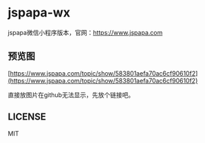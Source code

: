 # jspapa-wx
jspapa微信小程序版本，官网：https://www.jspapa.com

## 预览图

[https://www.jspapa.com/topic/show/583801aefa70ac6cf90610f2](https://www.jspapa.com/topic/show/583801aefa70ac6cf90610f2)

直接放图片在github无法显示，先放个链接吧。
## LICENSE

MIT
